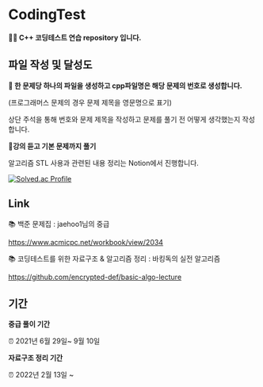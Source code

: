 # CodingTest
**👩‍💻 C++ 코딩테스트 연습 repository 입니다.**

## 파일 작성 및 달성도
**🔎 한 문제당 하나의 파일을 생성하고 cpp파일명은 해당 문제의 번호로 생성합니다.**

(프로그래머스 문제의 경우 문제 제목을 영문명으로 표기)

상단 주석을 통해 번호와 문제 제목을 작성하고 문제를 풀기 전 어떻게 생각했는지 작성합니다.


**🔎강의 듣고 기본 문제까지 풀기**

알고리즘 STL 사용과 관련된 내용 정리는 Notion에서 진행합니다.


[![Solved.ac Profile](http://mazassumnida.wtf/api/v2/generate_badge?boj=slew61)](https://solved.ac/slew61/)

## Link
📚 백준 문제집 : jaehoo1님의 중급

https://www.acmicpc.net/workbook/view/2034

📚 코딩테스트를 위한 자료구조 & 알고리즘 정리 : 바킹독의 실전 알고리즘

https://github.com/encrypted-def/basic-algo-lecture


## 기간
**중급 풀이 기간** 

⏰ 2021년 6월 29일~ 9월 10일


**자료구조 정리 기간** 

⏰ 2022년 2월 13일 ~ 
